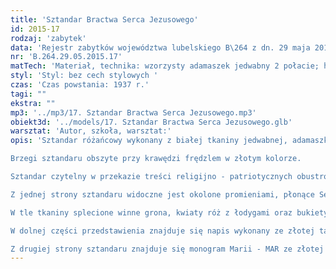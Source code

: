 ```yaml
---
title: 'Sztandar Bractwa Serca Jezusowego'
id: 2015-17
rodzaj: 'zabytek'
data: 'Rejestr zabytków województwa lubelskiego B\264 z dn. 29 maja 2015 r.'
nr: 'B.264.29.05.2015.17'
matTech: 'Materiał, technika: wzorzysty adamaszek jedwabny 2 połacie; haft barwny, haft nicią złotą; aplikacje, frędzla w kolorze złotym '
styl: 'Styl: bez cech stylowych '
czas: 'Czas powstania: 1937 r.'
tagi: ""
ekstra: ""
mp3: '../mp3/17. Sztandar Bractwa Serca Jezusowego.mp3'
obiekt3d: '../models/17. Sztandar Bractwa Serca Jezusowego.glb'
warsztat: 'Autor, szkoła, warsztat:'
opis: 'Sztandar różańcowy wykonany z białej tkaniny jedwabnej, adamaszkowej. 

Brzegi sztandaru obszyte przy krawędzi frędzlem w złotym kolorze. 

Sztandar czytelny w przekazie treści religijno - patriotycznych obustronnie. 

Z jednej strony sztandaru widoczne jest okolone promieniami, płonące Serce Jezusowe, zdobione trzema różami i przebite mieczem. 

W tle tkaniny splecione winne grona, kwiaty róż z łodygami oraz bukiety stokrotek. 

W dolnej części przedstawienia znajduje się napis wykonany ze złotej taśmy galonowej: „OFIARA BRACTWA SERCA JEZUSOWEGO". 

Z drugiej strony sztandaru znajduje się monogram Marii - MAR ze złotej taśmy galonowej, poniżej którego umieszczona jest data 1937.'
---
```





	

